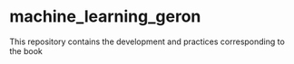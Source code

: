 # machine_learning_geron
This repository contains the development and practices corresponding to the book
